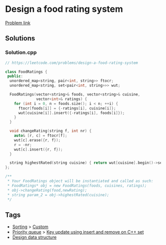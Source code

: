 # Design a food rating system

[Problem link](https://leetcode.com/problems/design-a-food-rating-system)

## Solutions


### Solution.cpp
```cpp
// https://leetcode.com/problems/design-a-food-rating-system

class FoodRatings {
 public:
  unordered_map<string, pair<int, string>> ftocr;
  unordered_map<string, set<pair<int, string>>> wut;

  FoodRatings(vector<string>& foods, vector<string>& cuisine,
              vector<int>& ratings) {
    for (int i = 0, n = foods.size(); i < n; ++i) {
      ftocr[foods[i]] = {-ratings[i], cuisine[i]};
      wut[cuisine[i]].insert({-ratings[i], foods[i]});
    }
  }

  void changeRating(string f, int nr) {
    auto& [r, c] = ftocr[f];
    wut[c].erase({r, f});
    r = -nr;
    wut[c].insert({r, f});
  }

  string highestRated(string cuisine) { return wut[cuisine].begin()->second; }
};

/**
 * Your FoodRatings object will be instantiated and called as such:
 * FoodRatings* obj = new FoodRatings(foods, cuisines, ratings);
 * obj->changeRating(food,newRating);
 * string param_2 = obj->highestRated(cuisine);
 */
```
## Tags

* [Sorting](/Collections/sorting.md#sorting) > [Custom](/Collections/sorting.md#custom)
* [Priority queue](/Collections/priority-queue.md#priority-queue) > [Key update using insert and remove on C++ set](/Collections/priority-queue.md#key-update-using-insert-and-remove-on-c---set)
* [Design data structure](/Collections/design-data-structure.md#design-data-structure)
